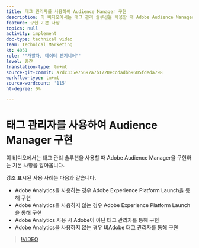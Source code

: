 ```yaml
---
title: 태그 관리자를 사용하여 Audience Manager 구현
description: 이 비디오에서는 태그 관리 솔루션을 사용할 때 Adobe Audience Manager을 구현하는 기본 사항을 알아봅니다.
feature: 구현 기본 사항
topics: null
activity: implement
doc-type: technical video
team: Technical Marketing
kt: 4051
role: '"개발자, 데이터 엔지니어"'
level: 중간
translation-type: tm+mt
source-git-commit: a7dc335e75697a7b1720eccdadbb9605fdeda798
workflow-type: tm+mt
source-wordcount: '115'
ht-degree: 0%

---
```



# 태그 관리자를 사용하여 Audience Manager 구현

이 비디오에서는 태그 관리 솔루션을 사용할 때 Adobe Audience Manager을 구현하는 기본 사항을 알아봅니다.

강조 표시된 사용 사례는 다음과 같습니다.

* Adobe Analytics을 사용하는 경우 Adobe Experience Platform Launch을 통해 구현
* Adobe Analytics을 사용하지 않는 경우 Adobe Experience Platform Launch을 통해 구현
* Adobe Analytics 사용 시 Adobe이 아닌 태그 관리자를 통해 구현
* Adobe Analytics을 사용하지 않는 경우 비Adobe 태그 관리자를 통해 구현

>[!VIDEO](https://video.tv.adobe.com/v/29964/?quality=12)
